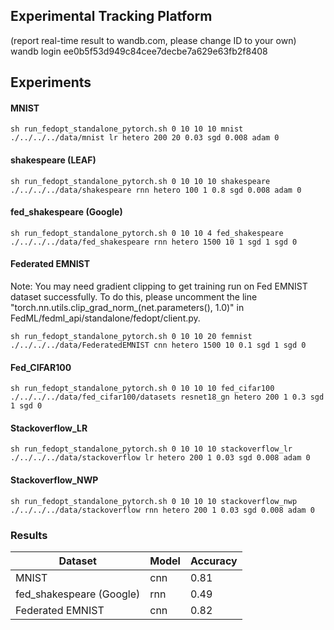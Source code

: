 ## Experimental Tracking Platform 
(report real-time result to wandb.com, please change ID to your own)
wandb login ee0b5f53d949c84cee7decbe7a629e63fb2f8408


## Experiments 

#### MNIST
```
sh run_fedopt_standalone_pytorch.sh 0 10 10 10 mnist ./../../../data/mnist lr hetero 200 20 0.03 sgd 0.008 adam 0
```
#### shakespeare (LEAF)
```
sh run_fedopt_standalone_pytorch.sh 0 10 10 10 shakespeare ./../../../data/shakespeare rnn hetero 100 1 0.8 sgd 0.008 adam 0
```
#### fed_shakespeare (Google)
```
sh run_fedopt_standalone_pytorch.sh 0 10 10 4 fed_shakespeare ./../../../data/fed_shakespeare rnn hetero 1500 10 1 sgd 1 sgd 0
```
#### Federated EMNIST
 Note: You may need gradient clipping to get training run on Fed EMNIST dataset successfully. To do this, please uncomment the line "torch.nn.utils.clip_grad_norm_(net.parameters(), 1.0)" in FedML/fedml_api/standalone/fedopt/client.py.
```
sh run_fedopt_standalone_pytorch.sh 0 10 10 20 femnist ./../../../data/FederatedEMNIST cnn hetero 1500 10 0.1 sgd 1 sgd 0
```

#### Fed_CIFAR100
```
sh run_fedopt_standalone_pytorch.sh 0 10 10 10 fed_cifar100 ./../../../data/fed_cifar100/datasets resnet18_gn hetero 200 1 0.3 sgd 1 sgd 0
```
#### Stackoverflow_LR
```
sh run_fedopt_standalone_pytorch.sh 0 10 10 10 stackoverflow_lr ./../../../data/stackoverflow lr hetero 200 1 0.03 sgd 0.008 adam 0
```

#### Stackoverflow_NWP
```
sh run_fedopt_standalone_pytorch.sh 0 10 10 10 stackoverflow_nwp ./../../../data/stackoverflow rnn hetero 200 1 0.03 sgd 0.008 adam 0
```

### Results
| Dataset | Model | Accuracy |
| ------- | ------ | ------- |
| MNIST | cnn | 0.81 |
| fed_shakespeare (Google) | rnn | 0.49 |
| Federated EMNIST | cnn | 0.82 |
